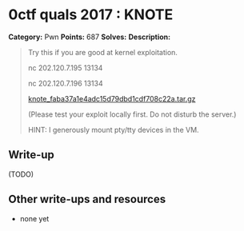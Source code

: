 # 0ctf quals 2017 : KNOTE

**Category:** Pwn
**Points:** 687
**Solves:** 
**Description:**

> Try this if you are good at kernel exploitation.
> 
> 
> nc 202.120.7.195 13134
> 
> nc 202.120.7.196 13134
> 
> 
> [knote_faba37a1e4adc15d79dbd1cdf708c22a.tar.gz](./knote_faba37a1e4adc15d79dbd1cdf708c22a.tar.gz)
> 
> 
> (Please test your exploit locally first. Do not disturb the server.)
> 
> 
> HINT: I generously mount pty/tty devices in the VM.


## Write-up

(TODO)

## Other write-ups and resources

* none yet
